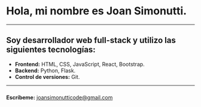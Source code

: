 # Hola, mi nombre es **Joan Simonutti**.

---

## Soy desarrollador web full-stack y utilizo las siguientes tecnologías:

- **Frontend:** HTML, CSS, JavaScript, React, Bootstrap.
- **Backend:** Python, Flask.
- **Control de versiones:** Git.

---

### 
**Escríbeme:** [joansimonutticode@gmail.com](mailto:joansimonutticode@gmail.com)

